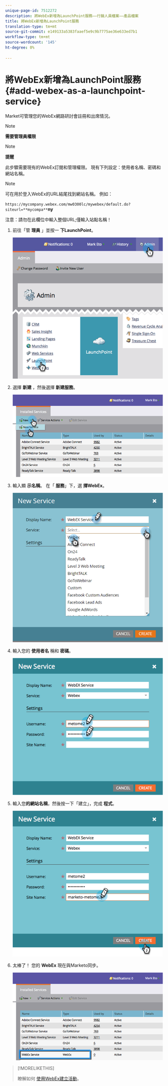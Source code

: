 ```yaml
---
unique-page-id: 7512272
description: 將WebEx新增為LaunchPoint服務——行銷人員檔案——產品檔案
title: 將WebEx新增為LaunchPoint服務
translation-type: tm+mt
source-git-commit: e149133a5383faaef5e9c9b7775ae36e633ed7b1
workflow-type: tm+mt
source-wordcount: '145'
ht-degree: 0%

---
```



# 將WebEx新增為LaunchPoint服務 {#add-webex-as-a-launchpoint-service}

Market可管理您的WebEx網路研討會註冊和出席情況。

>[!NOTE]
>
>**需要管理員權限**

>[!NOTE]
>
>**提醒**
>
>此步驟需要現有的WebEx訂閱和管理權限。 現有下列設定：使用者名稱、密碼和網站名稱。

>[!NOTE]
>
>可在用於登入WebEx的URL結尾找到網站名稱。 例如：
>
>`https://mycompany.webex.com/mw0300lc/mywebex/default.do?siteurl=**mycompa**`**ny**
>
>注意：請勿在此欄位中輸入整個URL;僅輸入站點名稱！

1. 前往「管 **理員** 」並按一 **下LaunchPoint**。

   ![](assets/image2015-4-23-11-3a20-3a43.png)

1. 選擇 **新建** ，然後選擇 **新建服務**。

   ![](assets/webex-new-service.png)

1. 輸入顯 **示名稱**。 在「 **服務**」下，選 **擇WebEx**。

   ![](assets/new-service-webex.png)

1. 輸入您的 **使用者名** 稱和 **密碼**。

   ![](assets/image2015-4-24-18-3a56-3a56.png)

1. 輸入您**的網站名稱**，然後按一下「建立」，完成 **程式**。

   ![](assets/image2015-4-24-18-3a58-3a43.png)

1. 太棒了！ 您的 **WebEx** 現在與Marketo同步。

   ![](assets/webex.png)

>[!MORELIKETHIS]
>
>瞭解如何 [使用WebEx建立活動](../../../product-docs/demand-generation/events/create-an-event/create-an-event-with-webex.md)。


